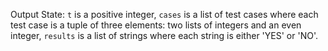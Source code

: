 Output State: `t` is a positive integer, `cases` is a list of test cases where each test case is a tuple of three elements: two lists of integers and an even integer, `results` is a list of strings where each string is either 'YES' or 'NO'.